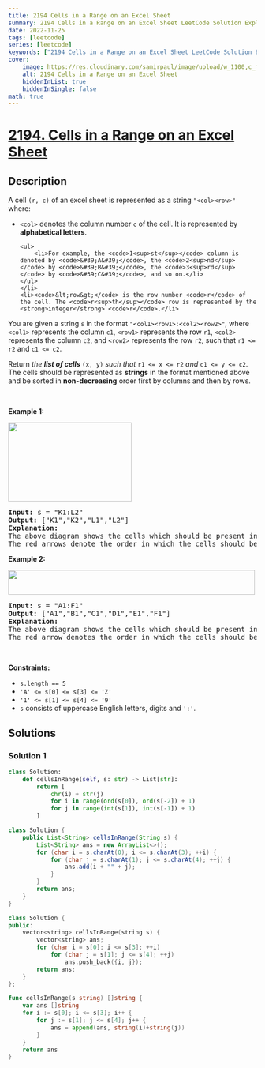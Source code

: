 ```yaml
---
title: 2194 Cells in a Range on an Excel Sheet
summary: 2194 Cells in a Range on an Excel Sheet LeetCode Solution Explained
date: 2022-11-25
tags: [leetcode]
series: [leetcode]
keywords: ["2194 Cells in a Range on an Excel Sheet LeetCode Solution Explained in all languages", "2194 Cells in a Range on an Excel Sheet", "LeetCode", "leetcode solution in Python3 C++ Java Go PHP Ruby Swift TypeScript Rust C# JavaScript C", "GeeksforGeeks", "InterviewBit", "Coding Ninjas", "HackerRank", "HackerEarth", "CodeChef", "TopCoder", "AlgoExpert", "freeCodeCamp", "Codeforces", "GitHub", "AtCoder", "Samir Paul"]
cover:
    image: https://res.cloudinary.com/samirpaul/image/upload/w_1100,c_fit,co_rgb:FFFFFF,l_text:Arial_75_bold:2194 Cells in a Range on an Excel Sheet - Solution Explained/problem-solving.webp
    alt: 2194 Cells in a Range on an Excel Sheet
    hiddenInList: true
    hiddenInSingle: false
math: true
---
```



# [2194. Cells in a Range on an Excel Sheet](https://leetcode.com/problems/cells-in-a-range-on-an-excel-sheet)


## Description

<p>A cell <code>(r, c)</code> of an excel sheet is represented as a string <code>&quot;&lt;col&gt;&lt;row&gt;&quot;</code> where:</p>

<ul>
	<li><code>&lt;col&gt;</code> denotes the column number <code>c</code> of the cell. It is represented by <strong>alphabetical letters</strong>.

    <ul>
    	<li>For example, the <code>1<sup>st</sup></code> column is denoted by <code>&#39;A&#39;</code>, the <code>2<sup>nd</sup></code> by <code>&#39;B&#39;</code>, the <code>3<sup>rd</sup></code> by <code>&#39;C&#39;</code>, and so on.</li>
    </ul>
    </li>
    <li><code>&lt;row&gt;</code> is the row number <code>r</code> of the cell. The <code>r<sup>th</sup></code> row is represented by the <strong>integer</strong> <code>r</code>.</li>

</ul>

<p>You are given a string <code>s</code>&nbsp;in&nbsp;the format <code>&quot;&lt;col1&gt;&lt;row1&gt;:&lt;col2&gt;&lt;row2&gt;&quot;</code>, where <code>&lt;col1&gt;</code> represents the column <code>c1</code>, <code>&lt;row1&gt;</code> represents the row <code>r1</code>, <code>&lt;col2&gt;</code> represents the column <code>c2</code>, and <code>&lt;row2&gt;</code> represents the row <code>r2</code>, such that <code>r1 &lt;= r2</code> and <code>c1 &lt;= c2</code>.</p>

<p>Return <em>the <strong>list of cells</strong></em> <code>(x, y)</code> <em>such that</em> <code>r1 &lt;= x &lt;= r2</code> <em>and</em> <code>c1 &lt;= y &lt;= c2</code>. The cells should be represented as&nbsp;<strong>strings</strong> in the format mentioned above and be sorted in <strong>non-decreasing</strong> order first by columns and then by rows.</p>

<p>&nbsp;</p>
<p><strong class="example">Example 1:</strong></p>
<img alt="" src="https://spcdn.pages.dev/leetcode/problems/2194.Cells%20in%20a%20Range%20on%20an%20Excel%20Sheet/images/ex1drawio.png" style="width: 250px; height: 160px;" />
<pre>
<strong>Input:</strong> s = &quot;K1:L2&quot;
<strong>Output:</strong> [&quot;K1&quot;,&quot;K2&quot;,&quot;L1&quot;,&quot;L2&quot;]
<strong>Explanation:</strong>
The above diagram shows the cells which should be present in the list.
The red arrows denote the order in which the cells should be presented.
</pre>

<p><strong class="example">Example 2:</strong></p>
<img alt="" src="https://spcdn.pages.dev/leetcode/problems/2194.Cells%20in%20a%20Range%20on%20an%20Excel%20Sheet/images/exam2drawio.png" style="width: 500px; height: 50px;" />
<pre>
<strong>Input:</strong> s = &quot;A1:F1&quot;
<strong>Output:</strong> [&quot;A1&quot;,&quot;B1&quot;,&quot;C1&quot;,&quot;D1&quot;,&quot;E1&quot;,&quot;F1&quot;]
<strong>Explanation:</strong>
The above diagram shows the cells which should be present in the list.
The red arrow denotes the order in which the cells should be presented.
</pre>

<p>&nbsp;</p>
<p><strong>Constraints:</strong></p>

<ul>
	<li><code>s.length == 5</code></li>
	<li><code>&#39;A&#39; &lt;= s[0] &lt;= s[3] &lt;= &#39;Z&#39;</code></li>
	<li><code>&#39;1&#39; &lt;= s[1] &lt;= s[4] &lt;= &#39;9&#39;</code></li>
	<li><code>s</code> consists of uppercase English letters, digits and <code>&#39;:&#39;</code>.</li>
</ul>

## Solutions

### Solution 1

<!-- tabs:start -->

```python
class Solution:
    def cellsInRange(self, s: str) -> List[str]:
        return [
            chr(i) + str(j)
            for i in range(ord(s[0]), ord(s[-2]) + 1)
            for j in range(int(s[1]), int(s[-1]) + 1)
        ]
```

```java
class Solution {
    public List<String> cellsInRange(String s) {
        List<String> ans = new ArrayList<>();
        for (char i = s.charAt(0); i <= s.charAt(3); ++i) {
            for (char j = s.charAt(1); j <= s.charAt(4); ++j) {
                ans.add(i + "" + j);
            }
        }
        return ans;
    }
}
```

```cpp
class Solution {
public:
    vector<string> cellsInRange(string s) {
        vector<string> ans;
        for (char i = s[0]; i <= s[3]; ++i)
            for (char j = s[1]; j <= s[4]; ++j)
                ans.push_back({i, j});
        return ans;
    }
};
```

```go
func cellsInRange(s string) []string {
	var ans []string
	for i := s[0]; i <= s[3]; i++ {
		for j := s[1]; j <= s[4]; j++ {
			ans = append(ans, string(i)+string(j))
		}
	}
	return ans
}
```

<!-- tabs:end -->

<!-- end -->
